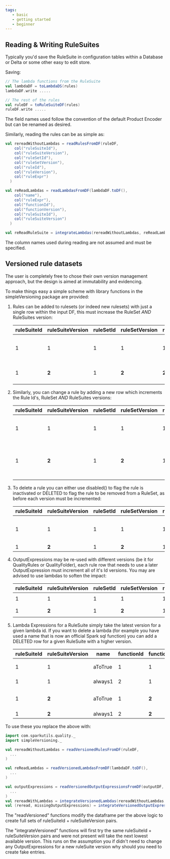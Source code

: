 ```yaml
---
tags:
   - basic
   - getting started
   - beginner
---
```


## Reading & Writing RuleSuites

Typically you'd save the RuleSuite in configuration tables within a Database or Delta or some other easy to edit store.

Saving:

```scala
// The lambda functions from the RuleSuite
val lambdaDF = toLambdaDS(rules)
lambdaDF.write .....

// The rest of the rules
val ruleDF = toRuleSuiteDF(rules)
ruleDF.write .....
``` 

The field names used follow the convention of the default Product Encoder but can be renamed as desired.

Similarly, reading the rules can be as simple as:

```{.scala #rawread}
val rereadWithoutLambdas = readRulesFromDF(ruleDF,
    col("ruleSuiteId"),
    col("ruleSuiteVersion"),
    col("ruleSetId"),
    col("ruleSetVersion"),
    col("ruleId"),
    col("ruleVersion"),
    col("ruleExpr")
  )

val reReadLambdas = readLambdasFromDF(lambdaDF.toDF(),
    col("name"),
    col("ruleExpr"),
    col("functionId"),
    col("functionVersion"),
    col("ruleSuiteId"),
    col("ruleSuiteVersion")
  )

val reReadRuleSuite = integrateLambdas(rereadWithoutLambdas, reReadLambdas)

```

The column names used during reading are not assumed and must be specified.

## Versioned rule datasets

The user is completely free to chose their own version management approach, but the design is aimed at immutability and evidencing.

To make things easy a simple scheme with library functions in the simpleVersioning package are provided:

1. Rules can be added to rulesets (or indeed new rulesets) with just a single row within the input DF, this must increase the RuleSet _AND_ RuleSuites version:

    ruleSuiteId|ruleSuiteVersion|ruleSetId|ruleSetVersion|ruleId|ruleVersion|ruleExpr
    ----|----|----|----|----|----|----
    1 | 1 | 1 | 1 | 1 | 1 | `#!sql /* existing rule rows */ true()` 
    1 | **2** | 1 | **2** | **2** | 1 | `#!sql /* new rule */ failed() `

3. Similarly, you can change a rule by adding a new row which increments the Rule Id's, RuleSet _AND_ RuleSuites versions:

    ruleSuiteId|ruleSuiteVersion|ruleSetId|ruleSetVersion|ruleId|ruleVersion|ruleExpr
    ----|----|----|----|----|----|----
    1 | 1 | 1 | 1 | 1 | 1 | `#!sql /* existing rule row */ true()`
    1 | **2** | 1 | **2** | 1 | **2** | `#!sql /* new version of the above rule */ failed()`

5. To delete a rule you can either use disabled() to flag the rule is inactivated or DELETED to flag the rule to be removed from a RuleSet, as before each version must be incremented:

    ruleSuiteId|ruleSuiteVersion|ruleSetId|ruleSetVersion|ruleId|ruleVersion|ruleExpr 
    ----|----|----|----|----|----|----
    1 | 1 | 1 | 1 | 1 | 1 | `#!sql /* existing rule row */ true()` 
    1 | **2** | 1 | **2** | 1 | **2** | **DELETED**

7. OutputExpressions may be re-used with different versions (be it for QualityRules or QualityFolder), each rule row that needs to use a later OutputExpression must increment all of it's Id versions.  You may are advised to use lambdas to soften the impact:

    ruleSuiteId|ruleSuiteVersion|ruleSetId|ruleSetVersion|ruleId|ruleVersion|ruleExpr|ruleEngineSalience|ruleEngineId|ruleEngineVersion
    ----|----|----|----|----|----|----|----|----|----
    1 | 1 | 1 | 1 | 1 | 1 | `#!sql true()`| 60 | 100 | 1
    1 | **2** | 1 | **2** | 1 | **2** | `#!sql true()` | 60 | 100 | **2**

9. Lambda Expressions for a RuleSuite simply take the latest version for a given lambda id.  If you want to delete a lambda (for example you have used a name that is now an official Spark sql function) you can add a DELETED row for a given RuleSuite with a higher version.

    ruleSuiteId|ruleSuiteVersion|name|functionId|functionVersion|ruleExpr
    ----|----|----|----|----|----
    1 | 1 | aToTrue | 1 | 1 | `#!sql /** oops */ a -> a`
    1 | 1 | always1 | 2 | 1 | `#!sql a -> 1` 
    1 | **2** | aToTrue | 1 | **2** | `#!sql /** corrected */ a -> true()` 
    1 | **2** | always1 | 2 | **2** | **DELETED** 

To use these you replace the above with:

```{.scala #versioned}
import com.sparkutils.quality._
import simpleVersioning._

val rereadWithoutLambdas = readVersionedRulesFromDF(ruleDF,
  ...
)

val reReadLambdas = readVersionedLambdasFromDF(lambdaDF.toDF(),
  ...
)

val outputExpressions = readVersionedOutputExpressionsFromDF(outputDF,
  ...
)
val rereadWithLambdas = integrateVersionedLambdas(rereadWithoutLambdas, lambdas)
val (reread, missingOutputExpressions) = integrateVersionedOutputExpressions(rereadWithLambdas, outputExpressions)
```

The "readVersioned" functions modify the dataframe per the above logic to create full sets of ruleSuiteId + ruleSuiteVersion pairs.

The "integrateVersioned" functions will first try the same ruleSuiteId + ruleSuiteVersion pairs and were not present will take the next lowest available version.  This runs on the assumption you if didn't need to change any OutputExpressions for a new ruleSuite version why should you need to create fake entries.